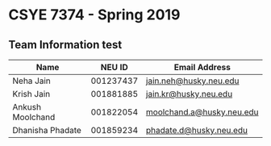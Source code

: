 # CSYE 7374 - Spring 2019

## Team Information test

| Name | NEU ID | Email Address |
| --- | --- | --- |
| Neha Jain| 001237437 |jain.neh@husky.neu.edu|
| Krish Jain| 001881885 |jain.kr@husky.neu.edu |
| Ankush Moolchand |001822054 |moolchand.a@husky.neu.edu |
| Dhanisha Phadate| 001859234 |phadate.d@husky.neu.edu |



